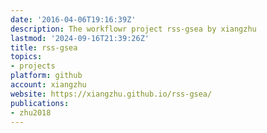```yaml
---
date: '2016-04-06T19:16:39Z'
description: The workflowr project rss-gsea by xiangzhu
lastmod: '2024-09-16T21:39:26Z'
title: rss-gsea
topics:
- projects
platform: github
account: xiangzhu
website: https://xiangzhu.github.io/rss-gsea/
publications:
- zhu2018
---
```



